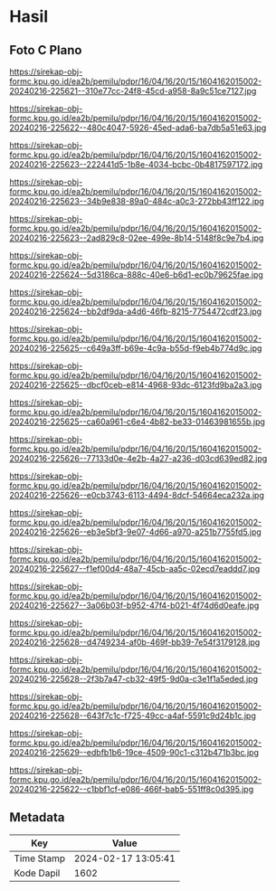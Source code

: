 # Hasil

## Foto C Plano

https://sirekap-obj-formc.kpu.go.id/ea2b/pemilu/pdpr/16/04/16/20/15/1604162015002-20240216-225621--310e77cc-24f8-45cd-a958-8a9c51ce7127.jpg

https://sirekap-obj-formc.kpu.go.id/ea2b/pemilu/pdpr/16/04/16/20/15/1604162015002-20240216-225622--480c4047-5926-45ed-ada6-ba7db5a51e63.jpg

https://sirekap-obj-formc.kpu.go.id/ea2b/pemilu/pdpr/16/04/16/20/15/1604162015002-20240216-225623--222441d5-1b8e-4034-bcbc-0b4817597172.jpg

https://sirekap-obj-formc.kpu.go.id/ea2b/pemilu/pdpr/16/04/16/20/15/1604162015002-20240216-225623--34b9e838-89a0-484c-a0c3-272bb43ff122.jpg

https://sirekap-obj-formc.kpu.go.id/ea2b/pemilu/pdpr/16/04/16/20/15/1604162015002-20240216-225623--2ad829c8-02ee-499e-8b14-5148f8c9e7b4.jpg

https://sirekap-obj-formc.kpu.go.id/ea2b/pemilu/pdpr/16/04/16/20/15/1604162015002-20240216-225624--5d3186ca-888c-40e6-b6d1-ec0b79625fae.jpg

https://sirekap-obj-formc.kpu.go.id/ea2b/pemilu/pdpr/16/04/16/20/15/1604162015002-20240216-225624--bb2df9da-a4d6-46fb-8215-7754472cdf23.jpg

https://sirekap-obj-formc.kpu.go.id/ea2b/pemilu/pdpr/16/04/16/20/15/1604162015002-20240216-225625--c649a3ff-b69e-4c9a-b55d-f9eb4b774d9c.jpg

https://sirekap-obj-formc.kpu.go.id/ea2b/pemilu/pdpr/16/04/16/20/15/1604162015002-20240216-225625--dbcf0ceb-e814-4968-93dc-6123fd9ba2a3.jpg

https://sirekap-obj-formc.kpu.go.id/ea2b/pemilu/pdpr/16/04/16/20/15/1604162015002-20240216-225625--ca60a961-c6e4-4b82-be33-01463981655b.jpg

https://sirekap-obj-formc.kpu.go.id/ea2b/pemilu/pdpr/16/04/16/20/15/1604162015002-20240216-225626--77133d0e-4e2b-4a27-a236-d03cd639ed82.jpg

https://sirekap-obj-formc.kpu.go.id/ea2b/pemilu/pdpr/16/04/16/20/15/1604162015002-20240216-225626--e0cb3743-6113-4494-8dcf-54664eca232a.jpg

https://sirekap-obj-formc.kpu.go.id/ea2b/pemilu/pdpr/16/04/16/20/15/1604162015002-20240216-225626--eb3e5bf3-9e07-4d66-a970-a251b7755fd5.jpg

https://sirekap-obj-formc.kpu.go.id/ea2b/pemilu/pdpr/16/04/16/20/15/1604162015002-20240216-225627--f1ef00d4-48a7-45cb-aa5c-02ecd7eaddd7.jpg

https://sirekap-obj-formc.kpu.go.id/ea2b/pemilu/pdpr/16/04/16/20/15/1604162015002-20240216-225627--3a06b03f-b952-47f4-b021-4f74d6d0eafe.jpg

https://sirekap-obj-formc.kpu.go.id/ea2b/pemilu/pdpr/16/04/16/20/15/1604162015002-20240216-225628--d4749234-af0b-469f-bb39-7e54f3179128.jpg

https://sirekap-obj-formc.kpu.go.id/ea2b/pemilu/pdpr/16/04/16/20/15/1604162015002-20240216-225628--2f3b7a47-cb32-49f5-9d0a-c3e1f1a5eded.jpg

https://sirekap-obj-formc.kpu.go.id/ea2b/pemilu/pdpr/16/04/16/20/15/1604162015002-20240216-225628--643f7c1c-f725-49cc-a4af-5591c9d24b1c.jpg

https://sirekap-obj-formc.kpu.go.id/ea2b/pemilu/pdpr/16/04/16/20/15/1604162015002-20240216-225629--edbfb1b6-19ce-4509-90c1-c312b471b3bc.jpg

https://sirekap-obj-formc.kpu.go.id/ea2b/pemilu/pdpr/16/04/16/20/15/1604162015002-20240216-225622--c1bbf1cf-e086-466f-bab5-551ff8c0d395.jpg


## Metadata

| Key        | Value               |
| ---------- | ------------------- |
| Time Stamp | 2024-02-17 13:05:41 |
| Kode Dapil | 1602                |



